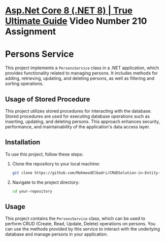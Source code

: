#  [Asp.Net Core 8 (.NET 8) | True Ultimate Guide](https://www.udemy.com/course/asp-net-core-true-ultimate-guide-real-project/) Video Number 210 Assignment 

# Persons Service

This project implements a `PersonsService` class in a .NET application, which provides functionality related to managing persons. It includes methods for adding, retrieving, updating, and deleting persons, as well as filtering and sorting operations.

## Usage of Stored Procedure

This project utilizes stored procedures for interacting with the database. Stored procedures are used for executing database operations such as inserting, updating, and deleting persons. This approach enhances security, performance, and maintainability of the application's data access layer.

## Installation

To use this project, follow these steps:

1. Clone the repository to your local machine:
   ```bash
   git clone https://github.com/MahmoodElbadri/CRUDSolution-in-Entity-Framework-using-Stored-procedure.git
   ```
2. Navigate to the project directory:
   ```bash
   cd your-repository
   ```

## Usage

This project contains the `PersonsService` class, which can be used to perform CRUD (Create, Read, Update, Delete) operations on persons. You can use the methods provided by this service to interact with the underlying database and manage persons in your application.
